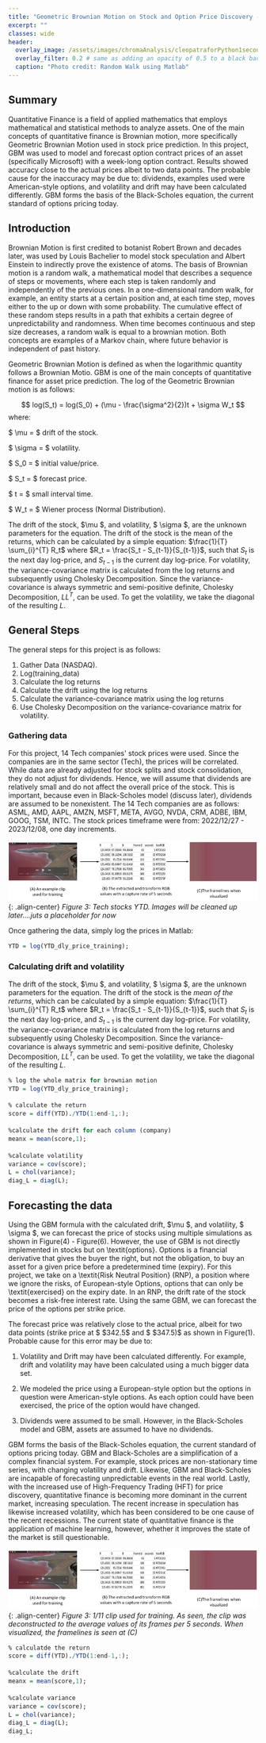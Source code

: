 ```yaml
---
title: "Geometric Brownian Motion on Stock and Option Price Discovery - Matlab"
excerpt: ""
classes: wide
header:
  overlay_image: /assets/images/chromaAnalysis/cleopatraforPython1second.png
  overlay_filter: 0.2 # same as adding an opacity of 0.5 to a black background
  caption: "Photo credit: Random Walk using Matlab"
---
```


<script type="text/javascript" src="https://cdnjs.cloudflare.com/ajax/libs/mathjax/2.7.0/MathJax.js?config=TeX-AMS_CHTML"> </script> <script type="text/x-mathjax-config"> MathJax.Hub.Config({ tex2jax: { inlineMath: [['$','$'], ['\\(','\\)']], processEscapes: true}, jax: ["input/TeX","input/MathML","input/AsciiMath","output/CommonHTML"], extensions: ["tex2jax.js","mml2jax.js","asciimath2jax.js","MathMenu.js","MathZoom.js","AssistiveMML.js", "[Contrib]/a11y/accessibility-menu.js"], TeX: { extensions: ["AMSmath.js","AMSsymbols.js","noErrors.js","noUndefined.js"], equationNumbers: { autoNumber: "AMS" } } }); </script>

## Summary
Quantitative Finance is a field of applied mathematics that employs mathematical and statistical
methods to analyze assets. One of the main concepts of quantitative finance is Brownian motion,
more specifically Geometric Brownian Motion used in stock price prediction. In this project, GBM
was used to model and forecast option contract prices of an asset (specifically Microsoft) with a
week-long option contract. Results showed accuracy close to the actual prices albeit to two data
points. The probable cause for the inaccuracy may be due to: dividends, examples used were
American-style options, and volatility and drift may have been calculated differently. GBM forms
the basis of the Black-Scholes equation, the current standard of options pricing today.


## Introduction 

Brownian Motion is first credited to botanist Robert Brown and decades later, was used by Louis Bachelier to model stock speculation and Albert Einstein to indirectly prove the existence of atoms. The basis of Brownian motion is a random walk, a mathematical model that describes a sequence of steps or movements, where each step is taken randomly and independently of the previous ones. In a one-dimensional random walk, for example, an entity starts at a certain position and, at each time step, moves either to the up or down with some probability. The cumulative effect of these random steps results in a path that exhibits a certain degree of unpredictability and randomness. When time becomes continuous and step size decreases, a random walk is equal to a brownian motion. Both concepts are examples of a Markov chain, where future behavior is independent of past history.


Geometric Brownian Motion is defined as when the logarithmic quantity follows a Brownian Motio. GBM is one of the main concepts of quantitative finance for asset price prediction. 
The log of the Geometric Brownian motion is as follows:


$$
log(S_t) = log(S_0) + (\mu - \frac{\sigma^2}{2})t + \sigma W_t
$$
where:

$ \mu = $ drift of the stock.  

$ \sigma = $ volatility. 

$ S_0 = $ initial value/price. 

$ S_t = $ forecast price. 

$ t = $ small interval time. 

$ W_t = $ Wiener process (Normal Distribution).

The drift of the stock, $\mu $, and volatility, $ \sigma $, are the unknown parameters for the equation. The drift of the stock is the mean of the returns, which can be calculated by a simple equation: $\frac{1}{T} \sum_{i}^{T} R_t$ where $R_t = \frac{S_t - S_{t-1}}{S_{t-1}}$, such that $S_t$ is the next day log-price, and $S_{t-1}$ is the current day log-price. For volatility, the variance-covariance matrix is calculated from the log returns and subsequently using Cholesky Decomposition. Since the variance-covariance is always symmetric and semi-positive definite, Cholesky Decomposition, $LL^T$, can be used. To get the volatility, we take the diagonal of the resulting $L$.

 ## General Steps  
The general steps for this project is as follows:

1. Gather Data (NASDAQ).
2. Log(training_data)
3. Calculate the log returns
4. Calculate the drift using the log returns
5. Calculate the variance-covariance matrix using the log returns
6. Use Cholesky Decomposition on the variance-covariance matrix for volatility. 

### Gathering data
For this project, 14 Tech companies' stock prices were used. Since the companies are in the same sector (Tech), the prices will be correlated. While data are already adjusted for stock splits and stock consolidation, they do not adjust for dividends. Hence, we will assume that dividends are relatively small and do not affect the overall price of the stock. This is important, because even in Black-Scholes model (discuss later), dividends are assumed to be nonexistent. The 14 Tech companies are as follows: ASML, AMD, AAPL, AMZN, MSFT, META, AVGO, NVDA, CRM, ADBE, IBM, GOOG, TSM, INTC. The stock prices timeframe were from: 2022/12/27 - 2023/12/08, one day increments.

![image](/assets/images/chromaAnalysis/Picture3.png){: .align-center}
*Figure 3: Tech stocks YTD. Images will be cleaned up later....juts a placeholder for now*

Once gathering the data, simply log the prices in Matlab:
``` r
YTD = log(YTD_dly_price_training);
```
### Calculating drift and volatility
The drift of the stock, $\mu $, and volatility, $ \sigma $, are the unknown parameters for the equation. The drift of the stock is the *mean of the returns*, which can be calculated by a simple equation: $\frac{1}{T} \sum_{i}^{T} R_t$ where $R_t = \frac{S_t - S_{t-1}}{S_{t-1}}$, such that $S_t$ is the next day log-price, and $S_{t-1}$ is the current day log-price. For volatility, the variance-covariance matrix is calculated from the log returns and subsequently using Cholesky Decomposition. Since the variance-covariance is always symmetric and semi-positive definite, Cholesky Decomposition, $LL^T$, can be used. To get the volatility, we take the diagonal of the resulting $L$.

``` r
% log the whole matrix for brownian motion
YTD = log(YTD_dly_price_training);

% calculate the return
score = diff(YTD)./YTD(1:end-1,:);

%calculate the drift for each column (company)
meanx = mean(score,1);

%calculate volatility
variance = cov(score);
L = chol(variance);
diag_L = diag(L);
```

## Forecasting the data
Using the GBM formula with the calculated drift, $\mu $, and volatility, $ \sigma $, we can forecast the price of stocks using multiple simulations as shown in Figure(4) - Figure(6). However, the use of GBM is not directly implemented in stocks but on \textit{options}. Options is a financial derivative that gives the buyer the right, but not the obligation, to buy an asset for a given price before a predetermined time (expiry). For this project, we take on a \textit{Risk Neutral Position} (RNP), a position where we ignore the risks, of European-style Options, options that can only be \textit{exercised} on the expiry date. In an RNP, the drift rate of the stock becomes a risk-free interest rate. Using the same GBM, we can forecast the price of the options per strike price. 


The forecast price was relatively close to the actual price, albeit for two data points (strike price at $ \$342.5$ and $ \$347.5)$ as shown in Figure(1). Probable cause for this error may be due to: 


1. Volatility and Drift may have been calculated differently. For example, drift and volatility may have been calculated using a much bigger data set. 
    
2. We modeled the price using a European-style option but the options in question were American-style options. As each option could have been exercised, the price of the option would have changed.
    
3. Dividends were assumed to be small. However, in the Black-Scholes model and GBM, assets are assumed to have no dividends. 


GBM forms the basis of the Black-Scholes equation, the current standard of options pricing today. GBM and Black-Scholes are a simplification of a complex financial system. For example, stock prices are non-stationary time series, with changing volatility and drift. Likewise, GBM and Black-Scholes are incapable of forecasting unpredictable events in the real world. Lastly, with the increased use of High-Frequency Trading (HFT) for price discovery, quantitative finance is becoming more dominant in the current market, increasing speculation. The recent increase in speculation has likewise increased volatility, which has been considered to be one cause of the recent recessions. The current state of quantitative finance is the application of machine learning, however, whether it improves the state of the market is still questionable.


![image](/assets/images/chromaAnalysis/Picture3.png){: .align-center}
*Figure 3: 1/11 clip used for training. As seen, the clip was deconstructed to the average values of its frames per 5 seconds. When visualized, the framelines is seen at (C)*


``` r
% calculatde the return
score = diff(YTD)./YTD(1:end-1,:);

%calculate the drift
meanx = mean(score,1);

%calculate variance
variance = cov(score);
L = chol(variance);
diag_L = diag(L);
diag_L;
```

